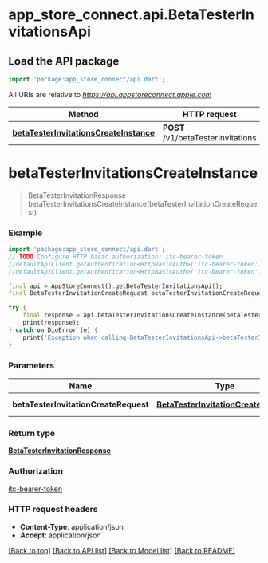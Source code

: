 # app_store_connect.api.BetaTesterInvitationsApi

## Load the API package
```dart
import 'package:app_store_connect/api.dart';
```

All URIs are relative to *https://api.appstoreconnect.apple.com*

Method | HTTP request | Description
------------- | ------------- | -------------
[**betaTesterInvitationsCreateInstance**](BetaTesterInvitationsApi.md#betatesterinvitationscreateinstance) | **POST** /v1/betaTesterInvitations | 


# **betaTesterInvitationsCreateInstance**
> BetaTesterInvitationResponse betaTesterInvitationsCreateInstance(betaTesterInvitationCreateRequest)



### Example
```dart
import 'package:app_store_connect/api.dart';
// TODO Configure HTTP basic authorization: itc-bearer-token
//defaultApiClient.getAuthentication<HttpBasicAuth>('itc-bearer-token').username = 'YOUR_USERNAME'
//defaultApiClient.getAuthentication<HttpBasicAuth>('itc-bearer-token').password = 'YOUR_PASSWORD';

final api = AppStoreConnect().getBetaTesterInvitationsApi();
final BetaTesterInvitationCreateRequest betaTesterInvitationCreateRequest = ; // BetaTesterInvitationCreateRequest | BetaTesterInvitation representation

try {
    final response = api.betaTesterInvitationsCreateInstance(betaTesterInvitationCreateRequest);
    print(response);
} catch on DioError (e) {
    print('Exception when calling BetaTesterInvitationsApi->betaTesterInvitationsCreateInstance: $e\n');
}
```

### Parameters

Name | Type | Description  | Notes
------------- | ------------- | ------------- | -------------
 **betaTesterInvitationCreateRequest** | [**BetaTesterInvitationCreateRequest**](BetaTesterInvitationCreateRequest.md)| BetaTesterInvitation representation | 

### Return type

[**BetaTesterInvitationResponse**](BetaTesterInvitationResponse.md)

### Authorization

[itc-bearer-token](../README.md#itc-bearer-token)

### HTTP request headers

 - **Content-Type**: application/json
 - **Accept**: application/json

[[Back to top]](#) [[Back to API list]](../README.md#documentation-for-api-endpoints) [[Back to Model list]](../README.md#documentation-for-models) [[Back to README]](../README.md)

